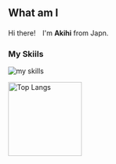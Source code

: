 ## What am I
Hi there!　I'm **Akihi** from Japn.  

### My Skiils
<img alt="my skills" src="https://skillicons.dev/icons?theme=light&perline=8&i=dart,flutter,firebase,swift,kotlin,vscode,github" />

<p align="left">
    <img alt="Top Langs" height="150px" src="https://github-readme-stats.vercel.app/api/top-langs/?username=akihi-sumi&layout=compact&show_icons=true" />
</p>
